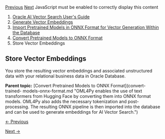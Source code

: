 [Previous](python-classes-convert-pretrained-models-onnx-models.md)
[Next](import-onnx-models-oracle-database-end-end-example.md) JavaScript
must be enabled to correctly display this content

  1. [Oracle AI Vector Search User's Guide](index.md)
  2. [Generate Vector Embeddings](generate-vector-embeddings-node.md)
  3. [Import Pretrained Models in ONNX Format for Vector Generation Within the Database](import-pretrained-models-onnx-format-vector-generation-database.md)
  4. [Convert Pretrained Models to ONNX Format](convert-trained-models-onnx-format.md)
  5. Store Vector Embeddings

## Store Vector Embeddings

You store the resulting vector embeddings and associated unstructured data
with your relational business data in Oracle Database.

**Parent topic:** [Convert Pretrained Models to ONNX Format](convert-trained-
models-onnx-format.md "OML4Py enables the use of text transformers from
Hugging Face by converting them into ONNX format models. OML4Py also adds the
necessary tokenization and post-processing. The resulting ONNX pipeline is
then imported into the database and can be used to generate embeddings for AI
Vector Search.")


[← Previous](python-classes-convert-pretrained-models-onnx-models.md)

[Next →](import-onnx-models-oracle-database-end-end-example.md)
